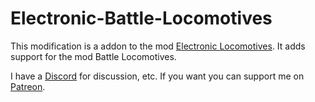 # Electronic-Battle-Locomotives

This modification is a addon to the mod [Electronic Locomotives](https://mods.factorio.com/mod/Electronic_Locomotives).
It adds support for the mod Battle Locomotives.

I have a [Discord](https://discord.gg/rVpjuh4) for discussion, etc.
If you want you can support me on [Patreon](https://www.patreon.com/LuziferSenpai).